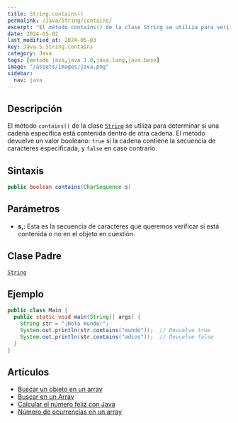```yaml
---
title: String.contains()
permalink: /Java/String/contains/
excerpt: "El método contains() de la clase String se utiliza para verificar si una cadena contiene otra. Devuelve un valor booleano: true si contiene la secuencia especificada, y false en caso contrario."
date: 2024-05-02
last_modified_at: 2024-05-03
key: Java.S.String.contains
category: Java
tags: [metodo java,java 1.0,java.lang,java.base]
image: "/assets/images/java.png"
sidebar:
  nav: java
---
```


## Descripción


El método `contains()` de la clase [`String`](https://www.w3api.com/Java/String/) se utiliza para determinar si una cadena específica está contenida dentro de otra cadena. El método devuelve un valor booleano: `true` si la cadena contiene la secuencia de caracteres especificada, y `false` en caso contrario.


## Sintaxis


```java
public boolean contains(CharSequence s)
```


## Parámetros

- **s,**: Esta es la secuencia de caracteres que queremos verificar si está contenida o no en el objeto en cuestión.

## Clase Padre


[`String`](https://www.w3api.com/Java/String/)


## Ejemplo


```java
public class Main {
  public static void main(String[] args) {
    String str = "¡Hola mundo!";
    System.out.println(str.contains("mundo"));  // Devuelve true
    System.out.println(str.contains("adios"));  // Devuelve false
  }
}
```


## Artículos

- [Buscar un objeto en un array](http://lineadecodigo.com/java/buscar-un-objeto-en-un-array/)
- [Buscar en un Array](http://lineadecodigo.com/java/buscar-en-un-array/)
- [Calcular el número feliz con Java](http://lineadecodigo.com/java/calcular-el-numero-feliz-con-java/)
- [Número de ocurrencias en un array](http://lineadecodigo.com/java/numero-de-ocurrencias-en-un-array/)

